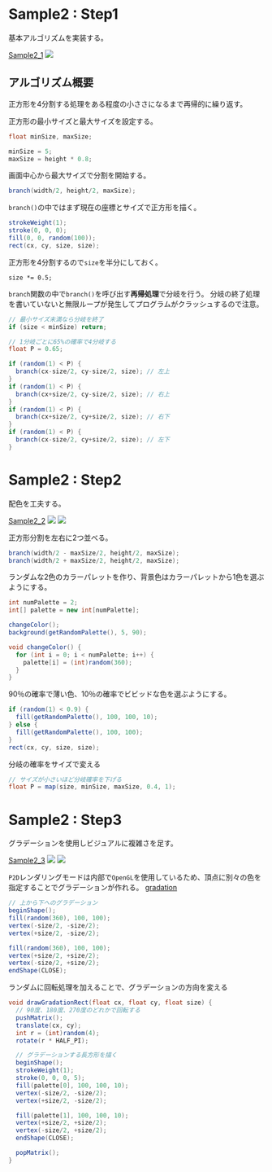 # Sample2 : Step1
基本アルゴリズムを実装する。

[Sample2_1](https://github.com/p5aholic/pcd-tokyo/tree/master/samples/sample2_rectangles_step1)
![](../images/sample2_step1.png)

## アルゴリズム概要
正方形を4分割する処理をある程度の小ささになるまで再帰的に繰り返す。

正方形の最小サイズと最大サイズを設定する。
```java
float minSize, maxSize;

minSize = 5;
maxSize = height * 0.8;
```

画面中心から最大サイズで分割を開始する。
```java
branch(width/2, height/2, maxSize);
```

`branch()`の中ではまず現在の座標とサイズで正方形を描く。
```java
strokeWeight(1);
stroke(0, 0, 0);
fill(0, 0, random(100));
rect(cx, cy, size, size);
```

正方形を4分割するので`size`を半分にしておく。
```
size *= 0.5;
```

`branch`関数の中で`branch()`を呼び出す**再帰処理**で分岐を行う。
分岐の終了処理を書いていないと無限ループが発生してプログラムがクラッシュするので注意。
```java
// 最小サイズ未満なら分岐を終了
if (size < minSize) return;

// 1分岐ごとに65%の確率で4分岐する
float P = 0.65;

if (random(1) < P) {
  branch(cx-size/2, cy-size/2, size); // 左上
}
if (random(1) < P) {
  branch(cx+size/2, cy-size/2, size); // 右上
}
if (random(1) < P) {
  branch(cx+size/2, cy+size/2, size); // 右下
}
if (random(1) < P) {
  branch(cx-size/2, cy+size/2, size); // 左下
}
```

# Sample2 : Step2
配色を工夫する。

[Sample2_2](https://github.com/p5aholic/pcd-tokyo/tree/master/samples/sample2_rectangles_step2)
![](../images/sample2_step2_1.png)
![](../images/sample2_step2_2.png)

正方形分割を左右に2つ並べる。
```java
branch(width/2 - maxSize/2, height/2, maxSize);
branch(width/2 + maxSize/2, height/2, maxSize);
```

ランダムな2色のカラーパレットを作り、背景色はカラーパレットから1色を選ぶようにする。
```java
int numPalette = 2;
int[] palette = new int[numPalette];
```

```java
changeColor();
background(getRandomPalette(), 5, 90);
```

```java
void changeColor() {
  for (int i = 0; i < numPalette; i++) {
    palette[i] = (int)random(360);
  }
}
```

90％の確率で薄い色、10％の確率でビビッドな色を選ぶようにする。
```java
if (random(1) < 0.9) {
  fill(getRandomPalette(), 100, 100, 10);
} else {
  fill(getRandomPalette(), 100, 100);
}
rect(cx, cy, size, size);
```

分岐の確率をサイズで変える
```java
// サイズが小さいほど分岐確率を下げる
float P = map(size, minSize, maxSize, 0.4, 1);
```

# Sample2 : Step3
グラデーションを使用しビジュアルに複雑さを足す。

[Sample2_3](https://github.com/p5aholic/pcd-tokyo/tree/master/samples/sample2_rectangles_step3)
![](../images/sample2_step3_1.png)
![](../images/sample2_step3_2.png)

`P2D`レンダリングモードは内部で`OpenGL`を使用しているため、頂点に別々の色を指定することでグラデーションが作れる。
[gradation](https://github.com/p5aholic/pcd-tokyo/tree/master/samples/gradation)
```java
// 上から下へのグラデーション
beginShape();
fill(random(360), 100, 100);
vertex(-size/2, -size/2);
vertex(+size/2, -size/2);

fill(random(360), 100, 100);
vertex(+size/2, +size/2);
vertex(-size/2, +size/2);
endShape(CLOSE);
```

ランダムに回転処理を加えることで、グラデーションの方向を変える
```java
void drawGradationRect(float cx, float cy, float size) {
  // 90度、180度、270度のどれかで回転する
  pushMatrix();
  translate(cx, cy);
  int r = (int)random(4);
  rotate(r * HALF_PI);

  // グラデーションする長方形を描く
  beginShape();
  strokeWeight(1);
  stroke(0, 0, 0, 5);
  fill(palette[0], 100, 100, 10);
  vertex(-size/2, -size/2);
  vertex(+size/2, -size/2);

  fill(palette[1], 100, 100, 10);
  vertex(+size/2, +size/2);
  vertex(-size/2, +size/2);
  endShape(CLOSE);

  popMatrix();
}
```